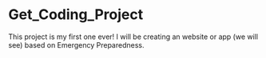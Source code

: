 # Get_Coding_Project

This project is my first one ever! 
I will be creating an website or app (we will see) based on Emergency Preparedness. 
